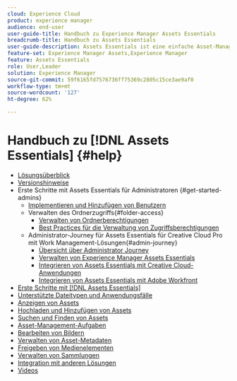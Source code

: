 ```yaml
---
cloud: Experience Cloud
product: experience manager
audience: end-user
user-guide-title: Handbuch zu Experience Manager Assets Essentials
breadcrumb-title: Handbuch zu Assets Essentials
user-guide-description: Assets Essentials ist eine einfache Asset-Management-Lösung, die aus anderen Experience Cloud-Programmen heraus funktioniert.
feature-set: Experience Manager Assets,Experience Manager
feature: Assets Essentials
role: User,Leader
solution: Experience Manager
source-git-commit: 59f6165fd7576736ff75369c2805c15ce3ae9af0
workflow-type: tm+mt
source-wordcount: '127'
ht-degree: 62%

---
```



# Handbuch zu [!DNL Assets Essentials] {#help}

+ [Lösungsüberblick](introduction.md)
+ [Versionshinweise](release-notes.md)
+ Erste Schritte mit Assets Essentials für Administratoren {#get-started-admins}
   + [Implementieren und Hinzufügen von Benutzern](deploy-administer.md)
   + Verwalten des Ordnerzugriffs{#folder-access}
      + [Verwalten von Ordnerberechtigungen](manage-permissions.md)
      + [Best Practices für die Verwaltung von Zugriffsberechtigungen](permission-management-best-practices.md)
   + Administrator-Journey für Assets Essentials für Creative Cloud Pro mit Work Management-Lösungen{#admin-journey}
      + [Übersicht über Administrator Journey](assets-essentials-cc-pro-work-management-admin-journey.md)
      + [Verwalten von Experience Manager Assets Essentials](adminster-aem-assets-essentials.md)
      + [Integrieren von Assets Essentials mit Creative Cloud-Anwendungen](integrate-assets-essentials-creative-cloud.md)
      + [Integrieren von Assets Essentials mit Adobe Workfront](integrate-assets-essentials-workfront.md)
+ [Erste Schritte mit  [!DNL Assets Essentials]](get-started.md)
+ [Unterstützte Dateitypen und Anwendungsfälle](supported-file-formats.md)
+ [Anzeigen von Assets](navigate-view.md)
+ [Hochladen und Hinzufügen von Assets](add-delete.md)
+ [Suchen und Finden von Assets](search.md)
+ [Asset-Management-Aufgaben](manage-organize.md)
+ [Bearbeiten von Bildern](edit-images.md)
+ [Verwalten von Asset-Metadaten](metadata.md)
+ [Freigeben von Medienelementen](share-links-for-assets.md)
+ [Verwalten von Sammlungen](manage-collections.md)
+ [Integration mit anderen Lösungen](integration.md)
+ [Videos](https://experienceleague.adobe.com/docs/experience-manager-learn/assets-essentials/overview.html)
